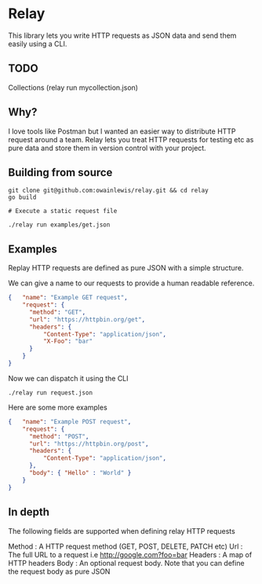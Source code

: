 # Relay

This library lets you write HTTP requests as JSON data and send them easily using a CLI.

## TODO

Collections (relay run mycollection.json)

## Why?

I love tools like Postman but I wanted an easier way to distribute HTTP request around
a team. Relay lets you treat HTTP requests for testing etc as pure data and store them
in version control with your project.

## Building from source

```
git clone git@github.com:owainlewis/relay.git && cd relay
go build

# Execute a static request file

./relay run examples/get.json
```

## Examples

Replay HTTP requests are defined as pure JSON with a simple structure.

We can give a name to our requests to provide a human readable reference.

```json
{   "name": "Example GET request",
    "request": {
      "method": "GET",
      "url": "https://httpbin.org/get",
      "headers": {
          "Content-Type": "application/json",
          "X-Foo": "bar"
      }
    }
}
```

Now we can dispatch it using the CLI

```
./relay run request.json
```

Here are some more examples

```json
{   "name": "Example POST request",
    "request": {
      "method": "POST",
      "url": "https://httpbin.org/post",
      "headers": {
          "Content-Type": "application/json",
      },
      "body": { "Hello" : "World" }
    }
}
```

## In depth

The following fields are supported when defining relay HTTP requests

Method  : A HTTP request method (GET, POST, DELETE, PATCH etc)
Url     : The full URL to a request i.e http://google.com?foo=bar
Headers : A map of HTTP headers
Body    : An optional request body. Note that you can define the request body as pure JSON
